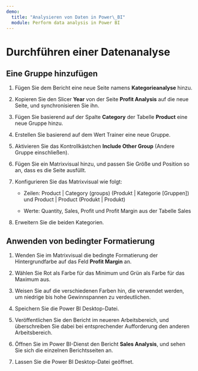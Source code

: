 ```yaml
---
demo:
  title: "Analysieren von Daten in Power\_BI"
  module: Perform data analysis in Power BI
---
```

# Durchführen einer Datenanalyse

## Eine Gruppe hinzufügen

1. Fügen Sie dem Bericht eine neue Seite namens **Kategorieanalyse** hinzu.

1. Kopieren Sie den Slicer **Year** von der Seite **Profit Analysis** auf die neue Seite, und synchronisieren Sie ihn.

1. Fügen Sie basierend auf der Spalte **Category** der Tabelle **Product** eine neue Gruppe hinzu.

1. Erstellen Sie basierend auf dem Wert Trainer eine neue Gruppe.

1. Aktivieren Sie das Kontrollkästchen **Include Other Group** (Andere Gruppe einschließen).

1. Fügen Sie ein Matrixvisual hinzu, und passen Sie Größe und Position so an, dass es die Seite ausfüllt.

1. Konfigurieren Sie das Matrixvisual wie folgt:

    - Zeilen: Product | Category (groups) (Produkt | Kategorie [Gruppen]) und Product | Product (Produkt | Produkt)

    - Werte: Quantity, Sales, Profit und Profit Margin aus der Tabelle Sales

1. Erweitern Sie die beiden Kategorien.

## Anwenden von bedingter Formatierung

1. Wenden Sie im Matrixvisual die bedingte Formatierung der Hintergrundfarbe auf das Feld **Profit Margin** an.

1. Wählen Sie Rot als Farbe für das Minimum und Grün als Farbe für das Maximum aus.

1. Weisen Sie auf die verschiedenen Farben hin, die verwendet werden, um niedrige bis hohe Gewinnspannen zu verdeutlichen.

1. Speichern Sie die Power BI Desktop-Datei.

1. Veröffentlichen Sie den Bericht im neueren Arbeitsbereich, und überschreiben Sie dabei bei entsprechender Aufforderung den anderen Arbeitsbereich.

1. Öffnen Sie im Power BI-Dienst den Bericht **Sales Analysis**, und sehen Sie sich die einzelnen Berichtsseiten an.

1. Lassen Sie die Power BI Desktop-Datei geöffnet.
